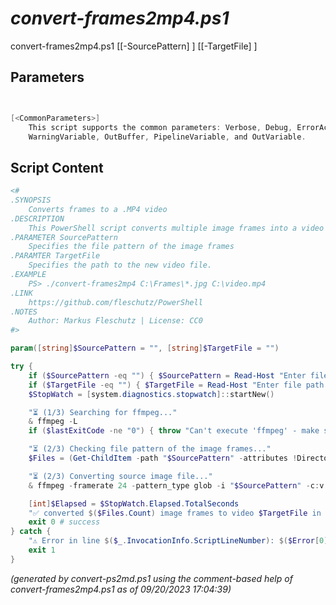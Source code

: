 *convert-frames2mp4.ps1*
================

convert-frames2mp4.ps1 [[-SourcePattern] <string>] [[-TargetFile] <string>]


Parameters
----------
```powershell


[<CommonParameters>]
    This script supports the common parameters: Verbose, Debug, ErrorAction, ErrorVariable, WarningAction, 
    WarningVariable, OutBuffer, PipelineVariable, and OutVariable.
```

Script Content
--------------
```powershell
<#
.SYNOPSIS
	Converts frames to a .MP4 video
.DESCRIPTION
	This PowerShell script converts multiple image frames into a video in MP4 format. It requires ffmpeg.
.PARAMETER SourcePattern
	Specifies the file pattern of the image frames
.PARAMTER TargetFile
	Specifies the path to the new video file.
.EXAMPLE
	PS> ./convert-frames2mp4 C:\Frames\*.jpg C:\video.mp4
.LINK
	https://github.com/fleschutz/PowerShell
.NOTES
	Author: Markus Fleschutz | License: CC0
#>

param([string]$SourcePattern = "", [string]$TargetFile = "")

try {
	if ($SourcePattern -eq "") { $SourcePattern = Read-Host "Enter file pattern of the image frames" }
	if ($TargetFile -eq "") { $TargetFile = Read-Host "Enter file path to the new video file" }
	$StopWatch = [system.diagnostics.stopwatch]::startNew()

	"⏳ (1/3) Searching for ffmpeg..."
	& ffmpeg -L
	if ($lastExitCode -ne "0") { throw "Can't execute 'ffmpeg' - make sure ffmpeg is installed and available" }

	"⏳ (2/3) Checking file pattern of the image frames..."
	$Files = (Get-ChildItem -path "$SourcePattern" -attributes !Directory)

	"⏳ (2/3) Converting source image file..."
	& ffmpeg -framerate 24 -pattern_type glob -i "$SourcePattern" -c:v libx264 -pix_fmt yuv420p "$TargetFile"

	[int]$Elapsed = $StopWatch.Elapsed.TotalSeconds
	"✅ converted $($Files.Count) image frames to video $TargetFile in $Elapsed sec."
	exit 0 # success
} catch {
	"⚠️ Error in line $($_.InvocationInfo.ScriptLineNumber): $($Error[0])"
	exit 1
}
```

*(generated by convert-ps2md.ps1 using the comment-based help of convert-frames2mp4.ps1 as of 09/20/2023 17:04:39)*
